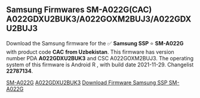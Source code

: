 <h2>Samsung Firmwares SM-A022G(CAC) A022GDXU2BUK3/A022GOXM2BUJ3/A022GDXU2BUJ3</h2>
Download the Samsung firmware for the ✅ <strong>Samsung SSP </strong> ⭐ <strong>SM-A022G</strong> with product code <strong>CAC</strong> <strong> from Uzbekistan</strong>. This firmware has version number PDA <strong>A022GDXU2BUK3</strong> and CSC A022GOXM2BUJ3. The operating system of this firmware is Android R , with build date 2021-11-29. Changelist <strong>22787134</strong>.


[SM-A022G](https://samfirm.shop/samsung/model/SM-A022G)
[A022GDXU2BUK3](https://samfirm.shop/samsung/pda/A022GDXU2BUK3)
[Download Firmware Samsung SSP SM-A022G](https://samfirm.shop/samsung/firmware/478690)
